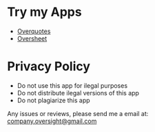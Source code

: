 # Try my Apps

* [Overquotes](https://apps.apple.com/br/app/overquotes/id6738586960?l=en-GB)
* [Oversheet](https://apps.apple.com/br/app/oversheet/id6738495641?l=en-GB)

# Privacy Policy

- Do not use this app for ilegal purposes
- Do not distribute ilegal versions of this app
- Do not plagiarize this app

Any issues or reviews, please send me a email at: company.oversight@gmail.com
